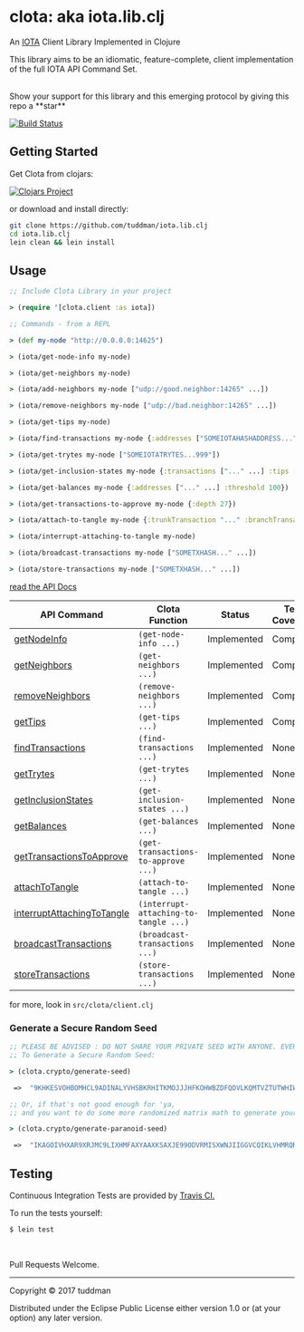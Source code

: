# clota: aka iota.lib.clj

An [IOTA](https://iota.org) Client Library Implemented in Clojure

This library aims to be an idiomatic, feature-complete, client implementation of the full IOTA API Command Set.

<br>
Show your support for this library and this emerging protocol by giving this repo a **star**

[![Build Status](https://travis-ci.org/tuddman/iota.lib.clj.svg?branch=master)](https://travis-ci.org/tuddman/iota.lib.clj)


## Getting Started

Get Clota from clojars:

[![Clojars Project](https://img.shields.io/clojars/v/clota.svg)](https://clojars.org/clota)

or download and install directly:

```bash
git clone https://github.com/tuddman/iota.lib.clj
cd iota.lib.clj
lein clean && lein install
```

## Usage

```clojure
;; Include Clota Library in your project

> (require '[clota.client :as iota])

;; Commands - from a REPL

> (def my-node "http://0.0.0.0:14625")

> (iota/get-node-info my-node)

> (iota/get-neighbors my-node)

> (iota/add-neighbors my-node ["udp://good.neighbor:14265" ...])

> (iota/remove-neighbors my-node ["udp://bad.neighbor:14265" ...])

> (iota/get-tips my-node)

> (iota/find-transactions my-node {:addresses ["SOMEIOTAHASHADDRESS..." ...]})

> (iota/get-trytes my-node ["SOMEIOTATRYTES...999"])

> (iota/get-inclusion-states my-node {:transactions ["..." ...] :tips ["..." ...]}

> (iota/get-balances my-node {:addresses ["..." ...] :threshold 100})

> (iota/get-transactions-to-approve my-node {:depth 27})

> (iota/attach-to-tangle my-node {:trunkTransaction "..." :branchTransaction "..." :min-weight-magnitude 18 :trytes ["..." ...]})

> (iota/interrupt-attaching-to-tangle my-node)

> (iota/broadcast-transactions my-node ["SOMETXHASH..." ...])

> (iota/store-transactions my-node ["SOMETXHASH..." ...])

```

[read the API Docs](https://iota.readme.io)

API Command | Clota Function | Status | Test Coverage
--- | --- | --- | ---
[getNodeInfo](https://iota.readme.io/docs/getnodeinfo) | `(get-node-info ...)` | Implemented | Complete
[getNeighbors](https://iota.readme.io/docs/getneighborsactivity) | `(get-neighbors ...)` | Implemented | Complete
[removeNeighbors](https://iota.readme.io/docs/getnodeinfo) | `(remove-neighbors ...)` | Implemented | Complete
[getTips](https://iota.readme.io/docs/gettips) | `(get-tips ...)` | Implemented | Complete
[findTransactions](https://iota.readme.io/docs/findtransactions) | `(find-transactions ...)` | Implemented | None
[getTrytes](https://iota.readme.io/docs/gettrytes) | `(get-trytes ...)` | Implemented | None
[getInclusionStates](https://iota.readme.io/docs/getinclusionstates) | `(get-inclusion-states ...)` | Implemented | None
[getBalances](https://iota.readme.io/docs/getbalances) | `(get-balances ...)` | Implemented | None
[getTransactionsToApprove](https://iota.readme.io/docs/gettransactionstoapprove) | `(get-transactions-to-approve ...)` | Implemented | None
[attachToTangle](https://iota.readme.io/docs/attachtotangle) | `(attach-to-tangle ...)` | Implemented | None
[interruptAttachingToTangle](https://iota.readme.io/docs/interruptattachingtotangle) | `(interrupt-attaching-to-tangle ...)` | Implemented | None
[broadcastTransactions](https://iota.readme.io/docs/broadcasttransactions) | `(broadcast-transactions ...)` | Implemented | None
[storeTransactions](https://iota.readme.io/docs/storetransactions) | `(store-transactions ...)` | Implemented | None

for more, look in `src/clota/client.clj`

### Generate a Secure Random Seed 

```clojure
;; PLEASE BE ADVISED : DO NOT SHARE YOUR PRIVATE SEED WITH ANYONE. EVER!
;; To Generate a Secure Random Seed:

> (clota.crypto/generate-seed)

 =>  "9KHKESVOHBOMHCL9ADINALYVHSBKRHITKMOJJJHFKOHWBZDFQDVLKQMTVZTUTWHIWXISBRIFXPZEEZTUU" 

;; Or, if that's not good enough for 'ya, 
;; and you want to do some more randomized matrix math to generate your seed:

> (clota.crypto/generate-paranoid-seed)

 =>  "IKAGOIVHXAR9XRJMC9LIXHMFAXYAAXKSAXJE99ODVRMISXWNJIIGGVCQIKLVHMRQRQKESJDESRSQOUZTA"
```

## Testing

Continuous Integration Tests are provided by [Travis CI.](https://travis-ci.com/)

To run the tests yourself:

```bash
$ lein test
```
<br>


Pull Requests Welcome.
<br>

---

Copyright © 2017 tuddman

Distributed under the Eclipse Public License either version 1.0 or (at
your option) any later version.
